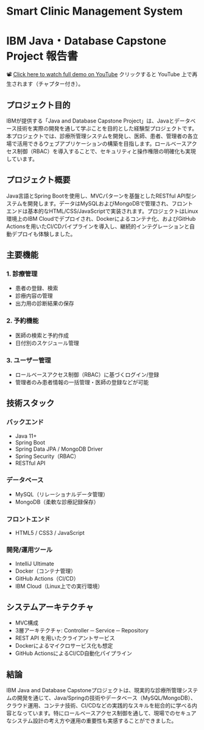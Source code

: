 # Smart Clinic Management System
# IBM Java・Database Capstone Project 報告書
📽 [Click here to watch full demo on YouTube](https://www.youtube.com/watch?v=TfYPPA7sIvk)
クリックすると YouTube 上で再生されます（チャプター付き）。

## プロジェクト目的

IBMが提供する「Java and Database Capstone Project」は、Javaとデータベース技術を実際の開発を通して学ぶことを目的とした経験型プロジェクトです。本プロジェクトでは、診療所管理システムを開発し、医師、患者、管理者の各立場で活用できるウェブアプリケーションの構築を目指します。ロールベースアクセス制御（RBAC）を導入することで、セキュリティと操作権限の明確化も実現しています。

## プロジェクト概要

Java言語とSpring Bootを使用し、MVCパターンを基盤としたRESTful API型システムを開発します。データはMySQLおよびMongoDBで管理され、フロントエンドは基本的なHTML/CSS/JavaScriptで実装されます。プロジェクトはLinux環境上のIBM Cloudでデプロイされ、Dockerによるコンテナ化、およびGitHub Actionsを用いたCI/CDパイプラインを導入し、継続的インテグレーションと自動デプロイも体験しました。

## 主要機能

### 1. 診療管理

* 患者の登録、検索
* 診療内容の管理
* 出力用の診断結果の保存

### 2. 予約機能

* 医師の検索と予約作成
* 日付別のスケジュール管理

### 3. ユーザー管理

* ロールベースアクセス制御（RBAC）に基づくログイン/登録
* 管理者のみ患者情報の一括管理・医師の登録などが可能

## 技術スタック

### バックエンド

* Java 11+
* Spring Boot
* Spring Data JPA / MongoDB Driver
* Spring Security（RBAC）
* RESTful API

### データベース

* MySQL（リレーショナルデータ管理）
* MongoDB（柔軟な診療記録保存）

### フロントエンド

* HTML5 / CSS3 / JavaScript

### 開発/運用ツール

* IntelliJ Ultimate 
* Docker（コンテナ管理）
* GitHub Actions（CI/CD）
* IBM Cloud（Linux上での実行環境）

## システムアーキテクチャ

* MVC構成
* 3層アーキテクチャ: Controller ─ Service ─ Repository
* REST API を用いたクライアントサービス
* Dockerによるマイクロサービス化も想定
* GitHub ActionsによるCI/CD自動化パイプライン

## 結論

IBM Java and Database Capstoneプロジェクトは、現実的な診療所管理システムの開発を通じて、Java/Springの技術やデータベース（MySQL/MongoDB）、クラウド運用、コンテナ技術、CI/CDなどの実践的なスキルを総合的に学べる内容となっています。特にロールベースアクセス制御を通して、現場でのセキュアなシステム設計の考え方や運用の重要性も実感することができました。
